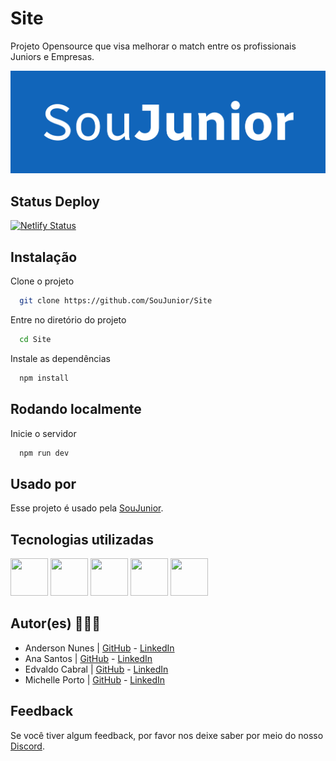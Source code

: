 # Site

Projeto Opensource que visa melhorar o match entre os profissionais Juniors e Empresas.

![Logo](./logo-soujunior.png)

## Status Deploy
[![Netlify Status](https://api.netlify.com/api/v1/badges/9ee40066-22ee-4b96-85a6-6025b2bb6533/deploy-status)](https://app.netlify.com/sites/soujunior/deploys)

## Instalação

Clone o projeto

```bash
  git clone https://github.com/SouJunior/Site
```

Entre no diretório do projeto

```bash
  cd Site
```

Instale as dependências

```bash
  npm install
```

## Rodando localmente

Inicie o servidor

```bash
  npm run dev
```

## Usado por

Esse projeto é usado pela [SouJunior](https://github.com/SouJunior).

## Tecnologias utilizadas

<img src="https://cdn.jsdelivr.net/gh/devicons/devicon/icons/react/react-original-wordmark.svg" width="60" height="60" />  <img src="https://cdn.jsdelivr.net/gh/devicons/devicon/icons/nextjs/nextjs-original.svg" width="60" height="60"/>  <img src="https://cdn.jsdelivr.net/gh/devicons/devicon/icons/javascript/javascript-original.svg" width="60" height="60" /> <img src="https://cdn.jsdelivr.net/gh/devicons/devicon/icons/html5/html5-original.svg" width="60" height="60" />  <img src="https://cdn.jsdelivr.net/gh/devicons/devicon/icons/css3/css3-plain-wordmark.svg" width="60" height="60"/>

## Autor(es) 🙎🏻‍♂️

- Anderson Nunes | [GitHub](https://https://github.com/Dande94) - [LinkedIn](https://www.linkedin.com/in/anderson-nunes-000541225/)
- Ana Santos | [GitHub](https://github.com/SilviaLTeixeira) - [LinkedIn](https://www.linkedin.com/in/ana-saantos/)
- Edvaldo Cabral | [GitHub](https://github.com/edcabralc) - [LinkedIn](https://www.linkedin.com/in/edcabralc/)
- Michelle Porto | [GitHub](https://github.com/michelleporto/michelleporto) - [LinkedIn](https://www.linkedin.com/in/michelle-porto-ribeiro/)

## Feedback

Se você tiver algum feedback, por favor nos deixe saber por meio do nosso [Discord](https://discord.gg/naTaHgZZpz).
